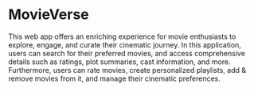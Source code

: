 # MovieVerse

This web app offers an enriching experience for movie enthusiasts to explore, engage, and curate their cinematic
journey. In this application, users can search for their preferred movies, and access comprehensive details such as
ratings, plot summaries, cast information, and more. Furthermore, users can rate movies, create personalized playlists,
add & remove movies from it, and manage their cinematic preferences.
